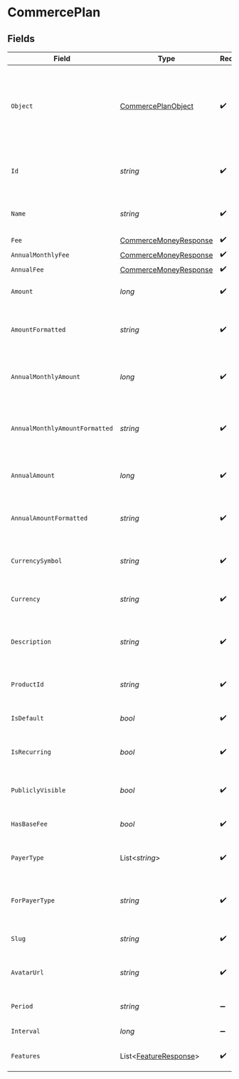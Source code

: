 # CommercePlan


## Fields

| Field                                                                                 | Type                                                                                  | Required                                                                              | Description                                                                           |
| ------------------------------------------------------------------------------------- | ------------------------------------------------------------------------------------- | ------------------------------------------------------------------------------------- | ------------------------------------------------------------------------------------- |
| `Object`                                                                              | [CommercePlanObject](../../Models/Components/CommercePlanObject.md)                   | :heavy_check_mark:                                                                    | String representing the object's type. Objects of the same type share the same value. |
| `Id`                                                                                  | *string*                                                                              | :heavy_check_mark:                                                                    | Unique identifier for the commerce plan.                                              |
| `Name`                                                                                | *string*                                                                              | :heavy_check_mark:                                                                    | The name of the commerce plan.                                                        |
| `Fee`                                                                                 | [CommerceMoneyResponse](../../Models/Components/CommerceMoneyResponse.md)             | :heavy_check_mark:                                                                    | N/A                                                                                   |
| `AnnualMonthlyFee`                                                                    | [CommerceMoneyResponse](../../Models/Components/CommerceMoneyResponse.md)             | :heavy_check_mark:                                                                    | N/A                                                                                   |
| `AnnualFee`                                                                           | [CommerceMoneyResponse](../../Models/Components/CommerceMoneyResponse.md)             | :heavy_check_mark:                                                                    | N/A                                                                                   |
| `Amount`                                                                              | *long*                                                                                | :heavy_check_mark:                                                                    | The amount in cents for the plan.                                                     |
| `AmountFormatted`                                                                     | *string*                                                                              | :heavy_check_mark:                                                                    | The formatted amount as a string (e.g., "$49.99").                                    |
| `AnnualMonthlyAmount`                                                                 | *long*                                                                                | :heavy_check_mark:                                                                    | The monthly amount in cents when billed annually.                                     |
| `AnnualMonthlyAmountFormatted`                                                        | *string*                                                                              | :heavy_check_mark:                                                                    | The formatted annual monthly amount as a string.                                      |
| `AnnualAmount`                                                                        | *long*                                                                                | :heavy_check_mark:                                                                    | The total annual amount in cents.                                                     |
| `AnnualAmountFormatted`                                                               | *string*                                                                              | :heavy_check_mark:                                                                    | The formatted annual amount as a string.                                              |
| `CurrencySymbol`                                                                      | *string*                                                                              | :heavy_check_mark:                                                                    | The currency symbol (e.g., "$").                                                      |
| `Currency`                                                                            | *string*                                                                              | :heavy_check_mark:                                                                    | The currency code (e.g., "USD").                                                      |
| `Description`                                                                         | *string*                                                                              | :heavy_check_mark:                                                                    | The description of the commerce plan.                                                 |
| `ProductId`                                                                           | *string*                                                                              | :heavy_check_mark:                                                                    | The ID of the product this plan belongs to.                                           |
| `IsDefault`                                                                           | *bool*                                                                                | :heavy_check_mark:                                                                    | Whether this is the default plan.                                                     |
| `IsRecurring`                                                                         | *bool*                                                                                | :heavy_check_mark:                                                                    | Whether this is a recurring plan.                                                     |
| `PubliclyVisible`                                                                     | *bool*                                                                                | :heavy_check_mark:                                                                    | Whether this plan is publicly visible.                                                |
| `HasBaseFee`                                                                          | *bool*                                                                                | :heavy_check_mark:                                                                    | Whether this plan has a base fee.                                                     |
| `PayerType`                                                                           | List<*string*>                                                                        | :heavy_check_mark:                                                                    | The types of payers that can use this plan.                                           |
| `ForPayerType`                                                                        | *string*                                                                              | :heavy_check_mark:                                                                    | The payer type this plan is designed for.                                             |
| `Slug`                                                                                | *string*                                                                              | :heavy_check_mark:                                                                    | The URL-friendly slug for the plan.                                                   |
| `AvatarUrl`                                                                           | *string*                                                                              | :heavy_check_mark:                                                                    | The URL of the plan's avatar image.                                                   |
| `Period`                                                                              | *string*                                                                              | :heavy_minus_sign:                                                                    | The billing period for the plan.                                                      |
| `Interval`                                                                            | *long*                                                                                | :heavy_minus_sign:                                                                    | The billing interval.                                                                 |
| `Features`                                                                            | List<[FeatureResponse](../../Models/Components/FeatureResponse.md)>                   | :heavy_check_mark:                                                                    | The features included in this plan.                                                   |
